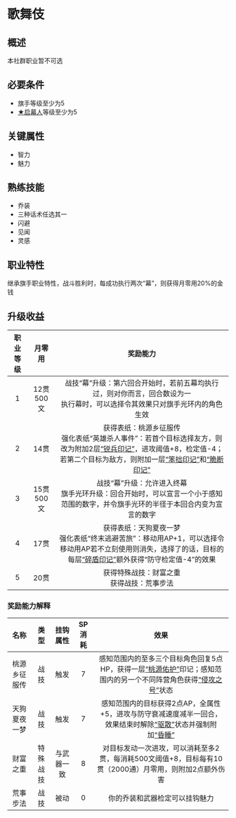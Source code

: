 # 歌舞伎

## 概述

本社群职业暂不可选

## 必要条件

* 旗手等级至少为5
* <a href="../1-Mokuhasha" target="_blank">★启幕人</a>等级至少为5

## 关键属性

* 智力
* 魅力

## 熟练技能

* 乔装
* 三种话术任选其一
* 闪避
* 见闻
* 灵感

## 职业特性

继承旗手职业特性，战斗胜利时，每成功执行两次“幕”，则获得月零用20%的金钱

## 升级收益

职业等级|月零用|奖励能力
:--:|:--:|:--:
1|12贯500文|战技“幕”升级：第六回合开始时，若前五幕均执行过，则对你而言，回合数设为一<br>执行幕时，可以选择令其效果只对旗手光环内的角色生效
2|14贯|获得表纸：桃源乡征服传<br>强化表纸“英雄杀人事件”：若首个目标选择友方，则改为附加2层<a href="../../../../status/mark/#锐兵印记" target="_blank">“锐兵印记”</a>，进攻阈值+8，检定值-4；若第二个目标为敌方，则附加一层<a href="../../../../status/mark/#笨拙印记" target="_blank">“笨拙印记”</a>和<a href="../../../../status/mark/#脆断印记" target="_blank">“脆断印记”</a>
3|15贯500文	|战技“幕”升级：允许进入终幕<br>旗手光环升级：回合开始时，可以宣言一个小于感知范围的数字，并令旗手光环的半径于本回合内变为宣言的数字
4|17贯|获得表纸：天狗夏夜一梦<br>强化表纸“终末逃避苦旅”：移动用AP+1，可以选择令移动用AP若不立刻使用则消失，选择了的话，目标的每层<a href="../../../../status/mark/#碎盾印记" target="_blank">“碎盾印记”</a>额外获得“防守检定值-4”的效果
5|20贯|获得特殊战技：财富之重<br>获得战技：荒事步法

### 奖励能力解释

名称|类型|挂钩属性|SP消耗|效果
:--:|:--:|:--:|:--:|:--:
桃源乡征服传|战技|触发|7|感知范围内的至多三个目标角色回复5点HP，获得一层<a href="../../../../status/mark/#桃源佑护" target="_blank">“桃源佑护”</a>印记；感知范围内的另一个不同阵营角色获得<a href="../../../../status/normal/#侵攻之号" target="_blank">“侵攻之号”</a>状态
天狗夏夜一梦|战技|触发|7|感知范围内的目标获得2点AP，全属性+5，进攻与防守衰减速度减半一回合，效果结束时解除<a href="../../../../status/normal/#驱散" target="_blank">“驱散”</a>状态并强制附加<a href="../../../../status/normal/#昏睡" target="_blank">“昏睡”</a>
财富之重|特殊战技|与武器一致|8|对目标发动一次进攻，可以消耗至多2贯，每消耗500文阈值+8，目标每有10贯（2000通）月零用，则附加2点额外伤害
荒事步法|战技|被动|0|你的乔装和武器检定可以挂钩魅力